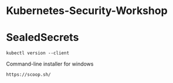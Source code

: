 # Kubernetes-Security-Workshop

# SealedSecrets 

```
kubectl version --client 
```

Command-line installer for windows 

```
https://scoop.sh/
```


